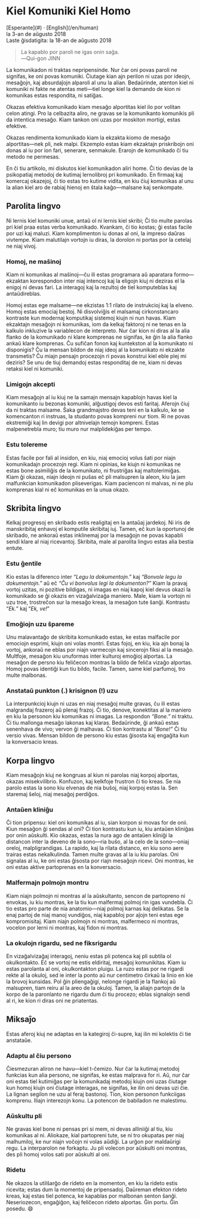 Kiel Komuniki Kiel Homo
=======================

<div class="center">[Esperante](#) · [English](/en/human)</div>
<div class="center">la 3-an de aŭgusto 2018</div>
<div class="center">Laste ĝisdatigita: la 18-an de aŭgusto 2018</div>

>La kapablo por paroli ne igas onin saĝa.<br>
>―Qui-gon JINN

La komunikadon ni traktas nepripensinde. Nur ĉar oni povas paroli ne signifas, ke oni povas
komuniki. Ĉiutage kian ajn perilon ni uzas por ideojn, mesaĝojn, kaj absurdaĵojn alparoli al unu la
alian. Bedaŭrinde, atenton kiel ni komuniki ni fakte ne atentas meti—tiel longe kiel la demando de
kion ni komunikas estas respondita, ni satiĝas.

Okazas efektiva komunikado kiam mesaĝo alportitas kiel ilo por volitan celon atingi. Pro la
celbazita aliro, ne gravas se la komunikanto komunikis pli da intentica mesaĝo. Kiam tankon oni uzas
por moskiton mortigi, estas efektive.

Okazas rendimenta komunikado kiam la ekzakta kiomo de mesaĝo alportitas—nek pli, nek
malpi. Ekzemplo estas kiam ekzaktajn priskribojn oni donas al iu por ion fari, senerare,
senmakule. Erarojn de komunikado ĉi tiu metodo ne permesas.

En ĉi tiu artikolo, mi diskutos kiel komunikadon aliri home. Ĉi tio devias de la psikopatiaj metodoj
de kutimaj lernolibroj pri komunikado. En firmaaj kaj komercaj okazejoj, ĉi tio estas tro kutime
vidita, en kiu ĉiuj komunikas al unu la alian kiel aro de rabiaj hienoj en ŝtala kaĝo—malsane kaj
senkompate.


Parolita lingvo
---------------

Ni lernis kiel komuniki unue, antaŭ ol ni lernis kiel skribi; Ĉi tio multe parolas pri kiel praa estas
verba komunikado. Kvankam, ĉi tio kostas; ĝi estas facile por uzi kaj maluzi. Kiam komplimenton iu
donas al oni, la impreso daŭras vivtempe. Kiam malutilajn vortojn iu diras, la dorolon ni portas por
la cetelaj ne niaj vivoj.


### Homoj, ne maŝinoj

Kiam ni komunikas al maŝinoj—ĉu ili estas programara aŭ aparatara formo—ekzaktan korespondon inter
niaj intencoj kaj la eligojn kiuj ni deziras el la enigoj ni devas fari. La interagoj kaj la
rezultoj de tiel komputeblas kaj antaŭdireblas.

Homoj estas ege malsame—ne ekzistas 1:1 rilato de instrukcioj kaj la elveno. Homoj estas emociaj
bestoj. Ni disvolviĝis el malsamaj cirkonstancaro kontraste kun modernaj komputikaj sistemoj kiujn
ni nun havas. Kiam ekzaktajn mesaĝojn ni komunikas, iom da kelkaj faktoroj ni ne tenas en la kalkulo
inkluzive la variablecon de interpreto. Nur ĉar kion ni diras al la alia flanko de la komunikado ni
klare komprenas ne signifas, ke ĝin la alia flanko ankaŭ klare komprenas. Ĉu sufiĉan fonon kaj
kuntekston al la komunikato ni disponigis? Ĉu la mensan bildon de niaj ideoj al la komunikato ni
ekzakte transmetis? Ĉu miajn pensajn procezojn ri povas konstrui kiel eble plej mi deziris? Se unu
de tiuj demandoj estas responditaj de ne, kiam ni devas retaksi kiel ni komuniki.


### Limigojn akcepti

Kiam mesaĝojn al iu kiuj ne la samajn mensajn kapablojn havas kiel la komunikanto iu bezonas
komuniki, alĝustigoj devos esti faritaj. Aferojn ĉiuj da ni traktas malsame. Ŝaka grandmajstro devas
teni en la kalkulo, ke se komencanton ri instruas, la studanto povas kompreni nur tiom. Ri ne povas
ekstremiĝi kaj lin devigi por altnivelajn temojn kompreni. Estas malpenetrebla muro; tiu muro nur
malplidekiĝas per tempo.


### Estu tolereme

Estas facile por fali al insidon, en kiu, niaj emocioj volus ŝati por niajn komunikadajn procezojn
regi. Kiam ni opinias, ke kiujn ni komunikas ne estas bone asimiliĝis de la komunikato, ni
frustriĝas kaj maltolerimiĝas. Kiam ĝi okazas, niajn ideojn ni puŝas eĉ pli malsupren la aleon, kiu
la jam malfunkcian komunikadon pliseverigas. Kiam paciencon ni malvas, ni ne plu komprenas kial ni
eĉ komunikas en la unua okazo.


Skribita lingvo
---------------

Kelkaj progresoj en skribado estis realigitaj en la antaŭaj jardekoj. Ni iris de manskribitaj
enhavoj el komputile skribitaj iuj. Tamen, eĉ kun la oportunoj de skribado, ne ankoraŭ estas
inklinemaj por la mesaĝojn ne povas kapabli sendi klare al niaj ricevantoj. Skribita, male al
parolita lingvo estas alia bestia entute.


### Estu ĝentile

Kio estas la diferenco inter _“Legu la dokumentojn.”_ kaj _“Bonvole legu la dokumentojn.”_ aŭ eĉ
_“Ĉu vi bonvolus legi la dokumenton?”_ Kiam la pravaj vortoj uzitas, ni pozitive bildigas, ni imagas
en niaj kapoj kiel devus okazi la komunikado se ĝi okazis en vizaĝalvizaĝa maniero. Male, kiam la
vortojn ni uzu troe, trostreĉon sur la mesaĝo kreas, la mesaĝon tute ŝanĝi. Kontrastu “_Ek._” kaj
“_Ek, ve!_”


### Emoĝiojn uzu ŝpareme

Unu malavantaĝo de skribita komunikado estas, ke estas malfacile por emociojn esprimi, kiujn oni
volas montri. Estas fojoj, en kiu, kia ajn bonaj la vortoj, ankoraŭ ne eblas por niajn varmecojn
kaj sincerojn fiksi al la mesaĝo. Multfoje, mesaĝon kiu unuformas inter kulturoj emoĝioj
alportas. La mesaĝon de persno kiu feliĉecon montras la bildo de feliĉa vizaĝo alportas. Homoj povas
identiĝi kun tiu bildo, facile. Tamen, same kiel parfumoj, tro multe malbonas.


### Anstataŭ punkton (.) krisignon (!) uzu

La interpunkcioj kiujn ni uzas en niaj mesaĝoj multe gravas, ĉu ili estas malgrandaj frazeroj aŭ
plenaj frazoj. Ĉi tio, denove, konektitas al la maniero en kiu la personon kiu komunikas ni
imagas. La respondon _“Bone.”_ ni traktu. Ĉi tiu mallonga mesaĝo lakonas kaj klaras. Bedaŭrinde, ĝi
ankaŭ estas senenhava de vivo; vervon ĝi malhavas. Ĉi tion kontrastu al _“Bone!”_ Ĉi tiu versio
vivas. Mensan bildon de persono kiu estas ĝisosta kaj engaĝita kun la konversacio kreas.


Korpa lingvo
------------

Kiam mesaĝojn kiuj ne kongruas al kiun ni parolas niaj korpoj alportas, okazas
misekvilibrio. Konfuzon, kaj kelkfoje frustron ĉi tio kreas. Se nia parolo estas la sono kiu elvenas
de nia buŝoj, niaj korpoj estas la. Sen staremaj ŝeloj, niaj mesaĝoj perdiĝos.


### Antaŭen kliniĝu

Ĉi tion pripensu: kiel oni komunikas al iu, sian korpon si movas for de onii. Kiun mesaĝon ĝi sendas
al oni? Ĉi tion kontrastu kun iu, kiu antaŭen kliniĝas por onin aŭskulti. Kio okazas, estas la nura
ago de antaŭen kliniĝi la distancon inter la deveno de la sono—ria buŝo, al la celo de la sono—oniaj
oreloj, malpligrandigas. La rapido, kaj la rilata distanco, en kiu sono aere trairas estas
nekalkulinda. Tamen multe gravas al la iu kiu parolas. Oni signalas al iu, ke oni estas ĝisosta por
riajn mesaĝojn ricevi. Oni montras, ke oni estas aktive partoprenas en la konversacio.


### Malfermajn polmojn montru

Kiam niajn polmojn ni montras al la aŭskultanto, sencon de partopreno ni envokas, iu kiu montras, ke
la tiu kun malfermaj polmoj rin igas vundebla. Ĉi tio estas pro parte de nia anatomio—niaj polmoj
karnas kaj delikatas. Se la enaj partoj de niaj manoj vundiĝos, niaj kapabloj por aĵojn teni
estas ege kompromisitaj. Kiam niajn polmojn ni montras, malfermeco ni montras, vocelon por lerni ni
montras, kaj fidon ni montras.


### La okulojn rigardu, sed ne fiksrigardu

En vizaĝalvizaĝaj interagoj, neniu estas pli potenca kaj pli subtila ol okulkontakto. Eĉ se vortoj
ne estis eldiritaj, mesaĝoj komunikitas. Kiam iu estas parolanta al oni, okulkontakton
pluigu. La ruzo estas por ne rigardi rekte al la okuloj, sed ie inter la ponto aŭ nur centimetro
ĉirkaŭ la linio en kie la brovoj kunsidas. Pol ĝin pliengaĝigi, nelonge rigardi je la flankoj aŭ
malsupren, tiam reiru al la areo de la okuloj. Tamen, la aliajn partojn de la korpo de la paronlanto
ne rigardu dum ĉi tiu procezo; eblas signalojn sendi al ri, ke kion ri diras oni ne priatentas.


Miksaĵo
-------

Estas aferoj kiuj ne adaptas en la kategiroj ĉi-supre, kaj ilin mi kolektis ĉi tie anstataŭe.


### Adaptu al ĉiu persono

Ĉiesmezuran aliron ne havu—kiel t-ĉemizo. Nur ĉar la kutimaj metodoj funkcias kun alia persono, ne
signifas, ke estas malprava for ri. Aŭ, nur ĉar oni estas tiel kutimiĝas per la komunikadaj metodoj
kiujn oni uzas ĉiutage kun homoj kiujn oni ĉiutage interagas, ne signifas, ke ilin oni devas uzi
ĉie. La lignan segilon ne uzu al feraj bastonoj. Tion, kion personon funkciigas komprenu. Iliajn
interezojn konu. La potencon de babiladon ne malestimu.


### Aŭskultu pli

Ne gravas kiel bone ni pensas pri si mem, ni devas alliniiĝi al tiu, kiu komunikas al ni. Aliokaze,
kial partopreni tute, se ni tro okupatas per niaj malhumiloj, ke nur niajn voĉojn ni volas
aŭdiĝi. La urĝon por maldaŭrigi regu. La interparolon ne forkaptu. Ju pli volecon por aŭskulti oni
montras, des pli homoj volos sati por aŭskulti al oni.


### Ridetu

Ne okazos la utilŝarĝo de rideto en la momenton, en kiu la rideto estis ricevita; estas dum la
momentoj de pripensadoj. Daŭreman efekton rideto kreas, kaj estas tiel potenca, ke kapablas por
malbonan senton ŝanĝi. Neseriozecon, engaĝiĝon, kaj feliĉecon rideto alportas. Ĝin portu. Ĝin
posedu. 😄
